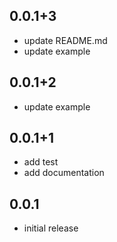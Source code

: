## 0.0.1+3

* update README.md
* update example

## 0.0.1+2

* update example

## 0.0.1+1

* add test
* add documentation

## 0.0.1

* initial release
